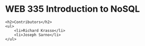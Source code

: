 <!DOCTYPE html>
<html lang="en">
<head>
    <meta charset="UTF-8">
    <meta name="viewport" content="width=device-width, initial-scale=1.0">
    <title>WEB 335 Introduction to NoSQL</title>
</head>
<body>
    <h1>WEB 335 Introduction to NoSQL</h1>
    
    <h2>Contributors</h2>
    <ul>
        <li>Richard Krasso</li>
        <li>Joseph Sarno</li>
    </ul>
</body>
</html>
